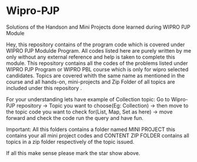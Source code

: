# Wipro-PJP
Solutions of the Handson and Mini Projects done learned during WIPRO PJP Module

Hey, this repository contains of the program code which is covered under WIPRO PJP Modulde Program. All codes listed here are purely written by me only without any external reference and help is taken to complete this module. This repository contains all the codes of the problems listed under WIPRO PJP Program or WIPRO PBL course which is only for wipro selected candidates. Topics are covered whith the same name as mentioned in the course and all hands-on, mini-projects and Zip Folder of all topics are included under this repository .

For your understanding lets have example of Collection topic: Go to Wipro-PJP repository -> Topic you want to choose(Eg: Collection) -> then move to the topic code you want to check for(List, Map, Set as here) -> move forward and check the code run the query and have fun.

Important: All this folders contains a folder named MINI PROJECT this contains your all mini project codes and CONTENT ZIP FOLDER contains all topics in a zip folder respectively of the topic issued.

If all this make sense please mark the star show above.
